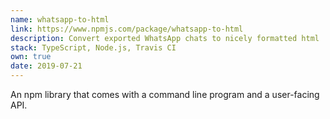 ```yaml
---
name: whatsapp-to-html
link: https://www.npmjs.com/package/whatsapp-to-html
description: Convert exported WhatsApp chats to nicely formatted html
stack: TypeScript, Node.js, Travis CI
own: true
date: 2019-07-21
---
```


An npm library that comes with a command line program and a user-facing API.
